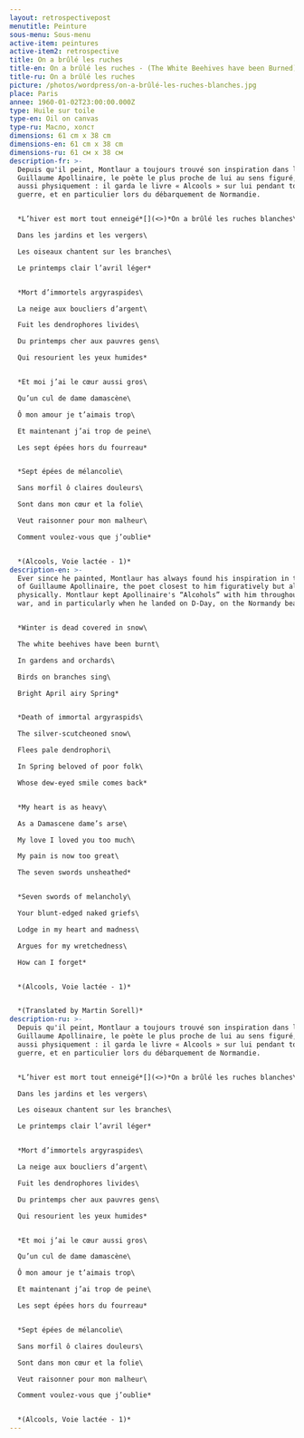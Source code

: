```yaml
---
layout: retrospectivepost
menutitle: Peinture
sous-menu: Sous-menu
active-item: peintures
active-item2: retrospective
title: On a brûlé les ruches
title-en: On a brûlé les ruches - (The White Beehives have been Burned)
title-ru: On a brûlé les ruches
picture: /photos/wordpress/on-a-brûlé-les-ruches-blanches.jpg
place: Paris
annee: 1960-01-02T23:00:00.000Z
type: Huile sur toile
type-en: Oil on canvas
type-ru: Масло, холст
dimensions: 61 cm x 38 cm
dimensions-en: 61 cm x 38 cm
dimensions-ru: 61 см x 38 см
description-fr: >-
  Depuis qu'il peint, Montlaur a toujours trouvé son inspiration dans l’œuvre de
  Guillaume Apollinaire, le poète le plus proche de lui au sens figuré, mais
  aussi physiquement : il garda le livre « Alcools » sur lui pendant toute la
  guerre, et en particulier lors du débarquement de Normandie.


  *L’hiver est mort tout enneigé*[](<>)*On a brûlé les ruches blanches\

  Dans les jardins et les vergers\

  Les oiseaux chantent sur les branches\

  Le printemps clair l’avril léger*


  *Mort d’immortels argyraspides\

  La neige aux boucliers d’argent\

  Fuit les dendrophores livides\

  Du printemps cher aux pauvres gens\

  Qui resourient les yeux humides*


  *Et moi j’ai le cœur aussi gros\

  Qu’un cul de dame damascène\

  Ô mon amour je t’aimais trop\

  Et maintenant j’ai trop de peine\

  Les sept épées hors du fourreau*


  *Sept épées de mélancolie\

  Sans morfil ô claires douleurs\

  Sont dans mon cœur et la folie\

  Veut raisonner pour mon malheur\

  Comment voulez-vous que j’oublie*


  *(Alcools, Voie lactée - 1)*
description-en: >-
  Ever since he painted, Montlaur has always found his inspiration in the works
  of Guillaume Apollinaire, the poet closest to him figuratively but also
  physically. Montlaur kept Apollinaire's “Alcohols” with him throughout the
  war, and in particularly when he landed on D-Day, on the Normandy beaches.


  *Winter is dead covered in snow\

  The white beehives have been burnt\

  In gardens and orchards\

  Birds on branches sing\

  Bright April airy Spring*


  *Death of immortal argyraspids\

  The silver-scutcheoned snow\

  Flees pale dendrophori\

  In Spring beloved of poor folk\

  Whose dew-eyed smile comes back*


  *My heart is as heavy\

  As a Damascene dame’s arse\

  My love I loved you too much\

  My pain is now too great\

  The seven swords unsheathed*


  *Seven swords of melancholy\

  Your blunt-edged naked griefs\

  Lodge in my heart and madness\

  Argues for my wretchedness\

  How can I forget*


  *(Alcools, Voie lactée - 1)*


  *(Translated by Martin Sorell)*
description-ru: >-
  Depuis qu'il peint, Montlaur a toujours trouvé son inspiration dans l’œuvre de
  Guillaume Apollinaire, le poète le plus proche de lui au sens figuré, mais
  aussi physiquement : il garda le livre « Alcools » sur lui pendant toute la
  guerre, et en particulier lors du débarquement de Normandie.


  *L’hiver est mort tout enneigé*[](<>)*On a brûlé les ruches blanches\

  Dans les jardins et les vergers\

  Les oiseaux chantent sur les branches\

  Le printemps clair l’avril léger*


  *Mort d’immortels argyraspides\

  La neige aux boucliers d’argent\

  Fuit les dendrophores livides\

  Du printemps cher aux pauvres gens\

  Qui resourient les yeux humides*


  *Et moi j’ai le cœur aussi gros\

  Qu’un cul de dame damascène\

  Ô mon amour je t’aimais trop\

  Et maintenant j’ai trop de peine\

  Les sept épées hors du fourreau*


  *Sept épées de mélancolie\

  Sans morfil ô claires douleurs\

  Sont dans mon cœur et la folie\

  Veut raisonner pour mon malheur\

  Comment voulez-vous que j’oublie*


  *(Alcools, Voie lactée - 1)*
---
```

